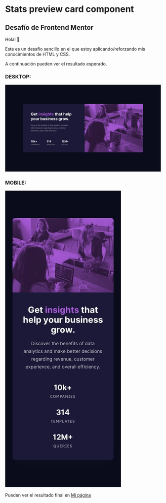 # Stats preview card component

## Desafío de Frontend Mentor

Hola! 👋 

Este es un desafío sencillo en el que estoy aplicando/reforzando mis conocimientos de HTML y CSS.

A continuación pueden ver el resultado esperado.

### DESKTOP:
![Resultado esperado para desktop](./design/desktop-design.jpg)

### MOBILE:
![Resultado esperado para mobile](./design/mobile-design.jpg)


Pueden ver el resultado final en [Mi página](https://polecoder.github.io/stats-preview-card-component/)